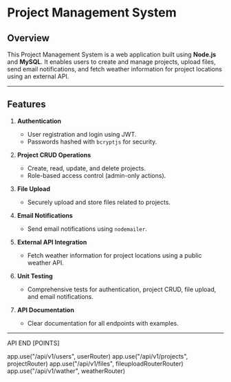# Project Management System

## Overview
This Project Management System is a web application built using **Node.js** and **MySQL**. It enables users to create and manage projects, upload files, send email notifications, and fetch weather information for project locations using an external API.

---

## Features
1. **Authentication**
   - User registration and login using JWT.
   - Passwords hashed with `bcryptjs` for security.

2. **Project CRUD Operations**
   - Create, read, update, and delete projects.
   - Role-based access control (admin-only actions).

3. **File Upload**
   - Securely upload and store files related to projects.

4. **Email Notifications**
   - Send email notifications using `nodemailer`.

5. **External API Integration**
   - Fetch weather information for project locations using a public weather API.

6. **Unit Testing**
   - Comprehensive tests for authentication, project CRUD, file upload, and email notifications.

7. **API Documentation**
   - Clear documentation for all endpoints with examples.

---


API END [POINTS]

app.use("/api/v1/users", userRouter)
app.use("/api/v1/projects", projectRouter)
app.use("/api/v1/files", fileuploadRouterRouter)
app.use("/api/v1/wather", weatherRouter)

